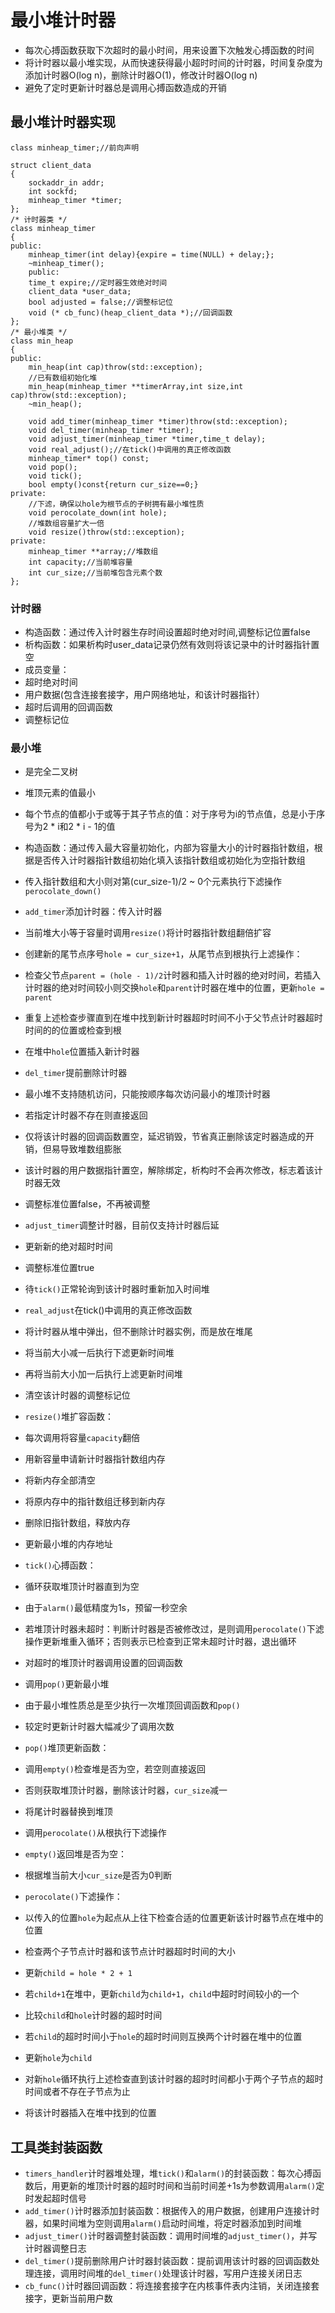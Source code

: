 
# 最小堆计时器
* 每次心搏函数获取下次超时的最小时间，用来设置下次触发心搏函数的时间
* 将计时器以最小堆实现，从而快速获得最小超时时间的计时器，时间复杂度为添加计时器O(log n)，删除计时器O(1)，修改计时器O(log n)
* 避免了定时更新计时器总是调用心搏函数造成的开销

## 最小堆计时器实现
```
class minheap_timer;//前向声明

struct client_data
{
    sockaddr_in addr;
    int sockfd;
    minheap_timer *timer;
};
/* 计时器类 */
class minheap_timer
{
public:
    minheap_timer(int delay){expire = time(NULL) + delay;};
    ~minheap_timer();
	public:
    time_t expire;//定时器生效绝对时间
    client_data *user_data;
    bool adjusted = false;//调整标记位
    void (* cb_func)(heap_client_data *);//回调函数
};
/* 最小堆类 */
class min_heap
{
public:
    min_heap(int cap)throw(std::exception);
    //已有数组初始化堆
    min_heap(minheap_timer **timerArray,int size,int cap)throw(std::exception);
    ~min_heap();

    void add_timer(minheap_timer *timer)throw(std::exception);
    void del_timer(minheap_timer *timer);
	void adjust_timer(minheap_timer *timer,time_t delay);
	void real_adjust();//在tick()中调用的真正修改函数
    minheap_timer* top() const;
    void pop();
    void tick();
    bool empty()const{return cur_size==0;}
private:
    //下滤，确保以hole为根节点的子树拥有最小堆性质
    void perocolate_down(int hole);
    //堆数组容量扩大一倍
    void resize()throw(std::exception);
private:
    minheap_timer **array;//堆数组
    int capacity;//当前堆容量
    int cur_size;//当前堆包含元素个数
};
```
### 计时器
* 构造函数：通过传入计时器生存时间设置超时绝对时间,调整标记位置false
* 析构函数：如果析构时user_data记录仍然有效则将该记录中的计时器指针置空
* 成员变量：
 * 超时绝对时间
 * 用户数据(包含连接套接字，用户网络地址，和该计时器指针）
 * 超时后调用的回调函数
 * 调整标记位
### 最小堆
* 是完全二叉树
* 堆顶元素的值最小
* 每个节点的值都小于或等于其子节点的值：对于序号为i的节点值，总是小于序号为2 * i和2 * i - 1的值
  
* 构造函数：通过传入最大容量初始化，内部为容量大小的计时器指针数组，根据是否传入计时器指针数组初始化填入该指针数组或初始化为空指针数组
 * 传入指针数组和大小则对第(cur_size-1)/2 ~ 0个元素执行下滤操作`perocolate_down()`
  
* `add_timer`添加计时器：传入计时器
 * 当前堆大小等于容量时调用`resize()`将计时器指针数组翻倍扩容
 * 创建新的尾节点序号`hole = cur_size+1`，从尾节点到根执行上滤操作：
 * 检查父节点`parent = (hole - 1)/2`计时器和插入计时器的绝对时间，若插入计时器的绝对时间较小则交换`hole`和`parent`计时器在堆中的位置，更新`hole = parent`
 * 重复上述检查步骤直到在堆中找到新计时器超时时间不小于父节点计时器超时时间的的位置或检查到根
 * 在堆中`hole`位置插入新计时器

* `del_timer`提前删除计时器
 * 最小堆不支持随机访问，只能按顺序每次访问最小的堆顶计时器
 * 若指定计时器不存在则直接返回 
 * 仅将该计时器的回调函数置空，延迟销毁，节省真正删除该定时器造成的开销，但易导致堆数组膨胀
 * 该计时器的用户数据指针置空，解除绑定，析构时不会再次修改，标志着该计时器无效
 * 调整标准位置false，不再被调整
  
* `adjust_timer`调整计时器，目前仅支持计时器后延
 * 更新新的绝对超时时间
 * 调整标准位置true
 * 待`tick()`正常轮询到该计时器时重新加入时间堆
  
* `real_adjust`在tick()中调用的真正修改函数
 * 将计时器从堆中弹出，但不删除计时器实例，而是放在堆尾
 * 将当前大小减一后执行下滤更新时间堆
 * 再将当前大小加一后执行上滤更新时间堆
 * 清空该计时器的调整标记位
  
* `resize()`堆扩容函数：
 * 每次调用将容量`capacity`翻倍
 * 用新容量申请新计时器指针数组内存
 * 将新内存全部清空
 * 将原内存中的指针数组迁移到新内存
 * 删除旧指针数组，释放内存
 * 更新最小堆的内存地址
  
* `tick()`心搏函数：
 * 循环获取堆顶计时器直到为空
 * 由于`alarm()`最低精度为1s，预留一秒空余
 * 若堆顶计时器未超时：判断计时器是否被修改过，是则调用`perocolate()`下滤操作更新堆重入循环；否则表示已检查到正常未超时计时器，退出循环
 * 对超时的堆顶计时器调用设置的回调函数
 * 调用`pop()`更新最小堆
 * 由于最小堆性质总是至少执行一次堆顶回调函数和`pop()`
 * 较定时更新计时器大幅减少了调用次数
  
* `pop()`堆顶更新函数：
 * 调用`empty()`检查堆是否为空，若空则直接返回
 * 否则获取堆顶计时器，删除该计时器，`cur_size`减一
 * 将尾计时器替换到堆顶
 * 调用`perocolate()`从根执行下滤操作
  
* `empty()`返回堆是否为空：
 * 根据堆当前大小`cur_size`是否为0判断
  
* `perocolate()`下滤操作：
 * 以传入的位置`hole`为起点从上往下检查合适的位置更新该计时器节点在堆中的位置
 * 检查两个子节点计时器和该节点计时器超时时间的大小
 * 更新`child = hole * 2 + 1`
 * 若`child+1`在堆中，更新`child`为`child+1`，`child`中超时时间较小的一个
 * 比较`child`和`hole`计时器的超时时间
 * 若`child`的超时时间小于`hole`的超时时间则互换两个计时器在堆中的位置
 * 更新`hole`为`child`
 * 对新`hole`循环执行上述检查直到该计时器的超时时间都小于两个子节点的超时时间或者不存在子节点为止
 * 将该计时器插入在堆中找到的位置
  

## 工具类封装函数
* `timers_handler`计时器堆处理，堆`tick()`和`alarm()`的封装函数：每次心搏函数后，用更新的堆顶计时器的超时时间和当前时间差+1s为参数调用`alarm()`定时发起超时信号
* `add_timer()`计时器添加封装函数：根据传入的用户数据，创建用户连接计时器，如果时间堆为空则调用`alarm()`启动时间堆，将定时器添加到时间堆
* `adjust_timer()`计时器调整封装函数：调用时间堆的`adjust_timer()`，并写计时器调整日志
* `del_timer()`提前删除用户计时器封装函数：提前调用该计时器的回调函数处理连接，调用时间堆的`del_timer()`处理该计时器，写用户连接关闭日志
* `cb_func()`计时器回调函数：将连接套接字在内核事件表内注销，关闭连接套接字，更新当前用户数

